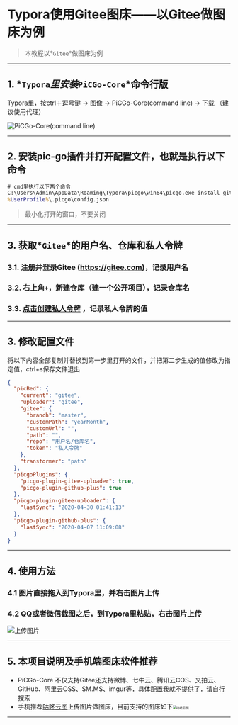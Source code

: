 # Typora使用Gitee图床——以Gitee做图床为例




> 本教程以*`Gitee`*做图床为例

---

## 1. *`Typora`*里安装*`PiCGo-Core`*命令行版

Typora里，按ctrl＋逗号键 → 图像 → PiCGo-Core(command line) → 下载 （建议使用代理）

![PiCGo-Core(command line)](https://gitee.com/xiao_beita/tuchuang/raw/master/img/image-20200804223526238.png)



---

## 2. 安装pic-go插件并打开配置文件，也就是执行以下命令

```cmd
# cmd里执行以下两个命令
C:\Users\Admin\AppData\Roaming\Typora\picgo\win64\picgo.exe install gitee-uploader
%UserProfile%\.picgo\config.json
```

> 最小化打开的窗口，不要关闭

---

## 3. 获取*`Gitee`*的用户名、仓库和私人令牌

### 3.1. 注册并登录Gitee (<https://gitee.com>)，记录用户名

### 3.2. 右上角`+`，新建仓库（建一个公开项目），记录仓库名

### 3.3. [点击创建私人令牌](https://gitee.com/profile/personal_access_tokens/new) ，记录私人令牌的值

---

##  3. 修改配置文件

将以下内容全部复制并替换到第一步里打开的文件，并把第二步生成的值修改为指定值，ctrl+s保存文件退出

```json
{
  "picBed": {
    "current": "gitee",
    "uploader": "gitee",
    "gitee": {
      "branch": "master",
      "customPath": "yearMonth",
      "customUrl": "",
      "path": "",
      "repo": "用户名/仓库名",
      "token": "私人令牌"
    },
    "transformer": "path"
  },
  "picgoPlugins": {
    "picgo-plugin-gitee-uploader": true,
    "picgo-plugin-github-plus": true
  },
  "picgo-plugin-gitee-uploader": {
    "lastSync": "2020-04-30 01:41:13"
  },
  "picgo-plugin-github-plus": {
    "lastSync": "2020-04-07 11:09:08"
  }
}
```

---

## 4. 使用方法

### 4.1 图片直接拖入到Typora里，并右击图片上传

### 4.2 QQ或者微信截图之后，到Typora里粘贴，右击图片上传

![上传图片](https://gitee.com/xiao_beita/tuchuang/raw/master/img/image-20200804221430108.png)

---

## 5. 本项目说明及手机端图床软件推荐

- PiCGo-Core 不仅支持Gitee还支持微博、七牛云、腾讯云COS、又拍云、GitHub、阿里云OSS、SM.MS、imgur等，具体配置我就不提供了，请自行搜索
- 手机推荐[咕咚云图](https://www.coolapk.com/apk/name.gudong.pic)上传图片做图床，目前支持的图床如下<img src="https://gitee.com/xiao_beita/tuchuang/raw/master/img/gudong.png" alt="咕咚云图" style="zoom:50%;" />

---
